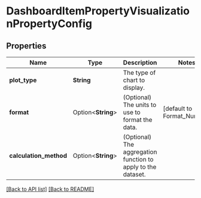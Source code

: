 # DashboardItemPropertyVisualizationPropertyConfig

## Properties

Name | Type | Description | Notes
------------ | ------------- | ------------- | -------------
**plot_type** | **String** | The type of chart to display.  | 
**format** | Option<**String**> | (Optional) The units to use to format the data.  | [default to Format_Number]
**calculation_method** | Option<**String**> | (Optional) The aggregation function to apply to the dataset.  | 

[[Back to API list]](../README.md#documentation-for-api-endpoints) [[Back to README]](../README.md)


